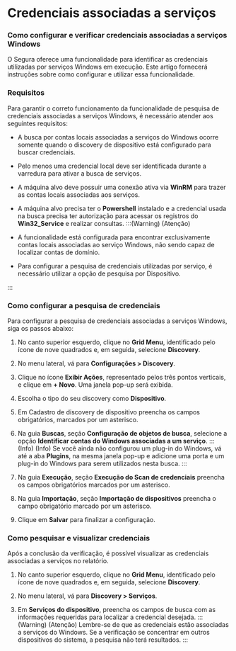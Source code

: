 # Credenciais associadas a serviços

### Como configurar e verificar credenciais associadas a serviços Windows
O Segura oferece uma funcionalidade para identificar as credenciais utilizadas por serviços Windows em execução. Este artigo fornecerá instruções sobre como configurar e utilizar essa funcionalidade.

### Requisitos
Para garantir o correto funcionamento da funcionalidade de pesquisa de credenciais associadas a serviços Windows, é necessário atender aos seguintes requisitos:

* A busca por contas locais associadas a serviços do Windows ocorre somente quando o discovery de dispositivo está configurado para buscar credenciais. 

* Pelo menos uma credencial local deve ser identificada durante a varredura para ativar a busca de serviços.

* A máquina alvo deve possuir uma conexão ativa via **WinRM** para trazer as contas locais associadas aos serviços.

* A máquina alvo precisa ter o **Powershell** instalado e a credencial usada na busca precisa ter autorização para acessar os registros do **Win32_Service** e realizar consultas.
:::(Warning) (Atenção)

* A funcionalidade está configurada para encontrar exclusivamente contas locais associadas ao serviço Windows, não sendo capaz de localizar contas de domínio.

* Para configurar a pesquisa de credenciais utilizadas por serviço, é necessário utilizar a opção de pesquisa por Dispositivo.

:::

### Como configurar a pesquisa de credenciais 
Para configurar a pesquisa de credenciais associadas a serviços Windows, siga os passos abaixo:

1. No canto superior esquerdo, clique no **Grid Menu**, identificado pelo ícone de nove quadrados e, em seguida, selecione **Discovery**.

1. No menu lateral, vá para **Configurações > Discovery**.

1. Clique no ícone **Exibir Ações**, representado pelos três pontos verticais, e clique em **+ Novo**. Uma janela pop-up será exibida.

1. Escolha o tipo do seu discovery como **Dispositivo**.

1. Em Cadastro de discovery de dispositivo preencha os campos obrigatórios, marcados por um asterisco.

1. Na guia **Buscas**, seção **Configuração de objetos de busca**, selecione a opção **Identificar contas do Windows associadas a um serviço**.
:::(Info) (Info)
Se você ainda não configurou um plug-in do Windows, vá até a aba **Plugins**, na mesma janela pop-up e adicione uma porta e um plug-in do Windows para serem utilizados nesta busca.
:::

7. Na guia **Execução**, seção **Execução do Scan de credenciais** preencha os campos obrigatórios marcados por um asterisco.

1. Na guia **Importação**, seção **Importação de dispositivos** preencha o campo obrigatório marcado por um asterisco.

1. Clique em **Salvar** para finalizar a configuração.

### Como pesquisar e visualizar credenciais
Após a conclusão da verificação, é possível visualizar as credenciais associadas a serviços no relatório.

1. No canto superior esquerdo, clique no **Grid Menu**, identificado pelo ícone de nove quadrados e, em seguida, selecione **Discovery**.

1. No menu lateral, vá para **Discovery > Serviços**.

1. Em **Serviços do dispositivo**, preencha os campos de busca com as informações requeridas para localizar a credencial desejada.
:::(Warning) (Atenção)
Lembre-se de que as credenciais estão associadas a serviços do Windows. Se a verificação se concentrar em outros dispositivos do sistema, a pesquisa não terá resultados.
:::